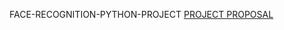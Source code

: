 FACE-RECOGNITION-PYTHON-PROJECT
<a href="https://drive.google.com/file/d/181aUWmRwh7HW9gbYBZB-QFtwtYPIHYIh/view">PROJECT PROPOSAL<a>
